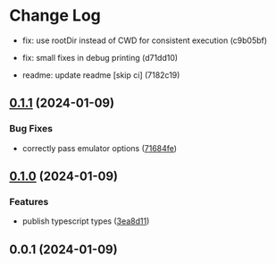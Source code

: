 # Change Log

* fix: use rootDir instead of CWD for consistent execution (c9b05bf)

* fix: small fixes in debug printing (d71dd10)
* readme: update readme [skip ci] (7182c19)

## [0.1.1](https://github.com/thekip/jest-firestore/compare/0.1.0...0.1.1) (2024-01-09)


### Bug Fixes

* correctly pass emulator options ([71684fe](https://github.com/thekip/jest-firestore/commit/71684fe9589b623fcd5e18939ba83fd36ed3d858))

## [0.1.0](https://github.com/thekip/jest-firestore/compare/0.0.1...0.1.0) (2024-01-09)


### Features

* publish typescript types ([3ea8d11](https://github.com/thekip/jest-firestore/commit/3ea8d11894fe40756fbe06f9bcec600faad22c37))

## 0.0.1 (2024-01-09)
